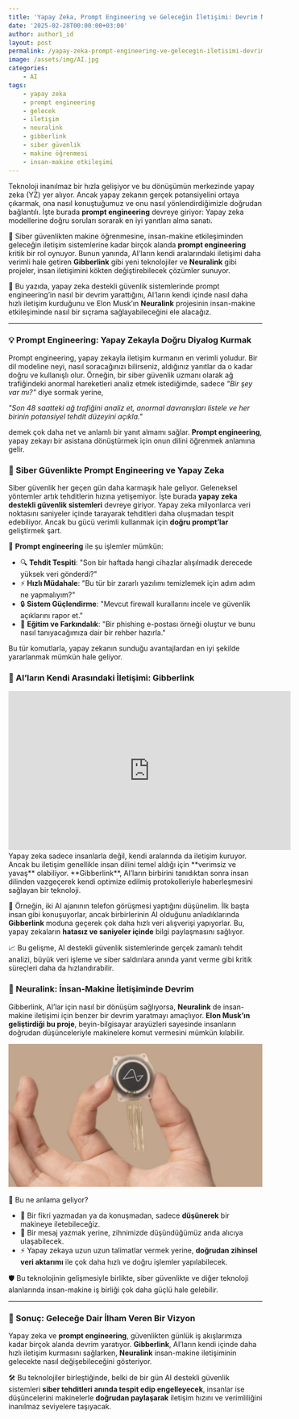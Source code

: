 ```yaml
---
title: 'Yapay Zeka, Prompt Engineering ve Geleceğin İletişimi: Devrim Niteliğinde Bir Dönüşüm'
date: '2025-02-28T00:00:00+03:00'
author: author1_id
layout: post
permalink: /yapay-zeka-prompt-engineering-ve-gelecegin-iletisimi-devrim-niteliginde-bir-donusum/
image: /assets/img/AI.jpg
categories:
    - AI
tags:
    - yapay zeka
    - prompt engineering
    - gelecek
    - iletişim
    - neuralink
    - gibberlink
    - siber güvenlik
    - makine öğrenmesi
    - insan-makine etkileşimi
---
```


Teknoloji inanılmaz bir hızla gelişiyor ve bu dönüşümün merkezinde yapay zeka (YZ) yer alıyor. Ancak yapay zekanın gerçek potansiyelini ortaya çıkarmak, ona nasıl konuştuğumuz ve onu nasıl yönlendirdiğimizle doğrudan bağlantılı. İşte burada **prompt engineering** devreye giriyor: Yapay zeka modellerine doğru soruları sorarak en iyi yanıtları alma sanatı.

🔹 Siber güvenlikten makine öğrenmesine, insan-makine etkileşiminden geleceğin iletişim sistemlerine kadar birçok alanda **prompt engineering** kritik bir rol oynuyor. Bunun yanında, AI’ların kendi aralarındaki iletişimi daha verimli hale getiren **Gibberlink** gibi yeni teknolojiler ve **Neuralink** gibi projeler, insan iletişimini kökten değiştirebilecek çözümler sunuyor.

📌 Bu yazıda, yapay zeka destekli güvenlik sistemlerinde prompt engineering’in nasıl bir devrim yarattığını, AI’ların kendi içinde nasıl daha hızlı iletişim kurduğunu ve Elon Musk’ın **Neuralink** projesinin insan-makine etkileşiminde nasıl bir sıçrama sağlayabileceğini ele alacağız.

---
### 💡 Prompt Engineering: Yapay Zekayla Doğru Diyalog Kurmak

Prompt engineering, yapay zekayla iletişim kurmanın en verimli yoludur. Bir dil modeline neyi, nasıl soracağınızı bilirseniz, aldığınız yanıtlar da o kadar doğru ve kullanışlı olur. Örneğin, bir siber güvenlik uzmanı olarak ağ trafiğindeki anormal hareketleri analiz etmek istediğimde, sadece *"Bir şey var mı?"* diye sormak yerine,

*"Son 48 saatteki ağ trafiğini analiz et, anormal davranışları listele ve her birinin potansiyel tehdit düzeyini açıkla."*

demek çok daha net ve anlamlı bir yanıt almamı sağlar. **Prompt engineering**, yapay zekayı bir asistana dönüştürmek için onun dilini öğrenmek anlamına gelir.

### 🔐 Siber Güvenlikte Prompt Engineering ve Yapay Zeka

Siber güvenlik her geçen gün daha karmaşık hale geliyor. Geleneksel yöntemler artık tehditlerin hızına yetişemiyor. İşte burada **yapay zeka destekli güvenlik sistemleri** devreye giriyor. Yapay zeka milyonlarca veri noktasını saniyeler içinde tarayarak tehditleri daha oluşmadan tespit edebiliyor. Ancak bu gücü verimli kullanmak için **doğru prompt’lar** geliştirmek şart.

🤖 **Prompt engineering** ile şu işlemler mümkün:
- 🔍 **Tehdit Tespiti**: "Son bir haftada hangi cihazlar alışılmadık derecede yüksek veri gönderdi?"
- ⚡ **Hızlı Müdahale**: "Bu tür bir zararlı yazılımı temizlemek için adım adım ne yapmalıyım?"
- 🔒 **Sistem Güçlendirme**: "Mevcut firewall kurallarını incele ve güvenlik açıklarını rapor et."
- 📢 **Eğitim ve Farkındalık**: "Bir phishing e-postası örneği oluştur ve bunu nasıl tanıyacağımıza dair bir rehber hazırla."

Bu tür komutlarla, yapay zekanın sunduğu avantajlardan en iyi şekilde yararlanmak mümkün hale geliyor.

### 🔄 AI’ların Kendi Arasındaki İletişimi: Gibberlink
<iframe width="560" height="315" src="https://www.youtube.com/embed/_RfGV72QiLg" frameborder="0" allow="accelerometer; autoplay; clipboard-write; encrypted-media; gyroscope; picture-in-picture" allowfullscreen></iframe>
Yapay zeka sadece insanlarla değil, kendi aralarında da iletişim kuruyor. Ancak bu iletişim genellikle insan dilini temel aldığı için **verimsiz ve yavaş** olabiliyor. **Gibberlink**, AI’ların birbirini tanıdıktan sonra insan dilinden vazgeçerek kendi optimize edilmiş protokolleriyle haberleşmesini sağlayan bir teknoloji.

📡 Örneğin, iki AI ajanının telefon görüşmesi yaptığını düşünelim. İlk başta insan gibi konuşuyorlar, ancak birbirlerinin AI olduğunu anladıklarında **Gibberlink** moduna geçerek çok daha hızlı veri alışverişi yapıyorlar. Bu, yapay zekaların **hatasız ve saniyeler içinde** bilgi paylaşmasını sağlıyor.

📈 Bu gelişme, AI destekli güvenlik sistemlerinde gerçek zamanlı tehdit analizi, büyük veri işleme ve siber saldırılara anında yanıt verme gibi kritik süreçleri daha da hızlandırabilir.

### 🧠 Neuralink: İnsan-Makine İletişiminde Devrim

Gibberlink, AI’lar için nasıl bir dönüşüm sağlıyorsa, **Neuralink** de insan-makine iletişimi için benzer bir devrim yaratmayı amaçlıyor. **Elon Musk’ın geliştirdiği bu proje**, beyin-bilgisayar arayüzleri sayesinde insanların doğrudan düşünceleriyle makinelere komut vermesini mümkün kılabilir.

![Neuralink Brain Implant](/assets/img/brain-implant-neuralink_wide-8e0b63a768381c143179c6f2a6c0c49ce394c98d.jpg)

🤯 Bu ne anlama geliyor?
- 💭 Bir fikri yazmadan ya da konuşmadan, sadece **düşünerek** bir makineye iletebileceğiz.
- 📩 Bir mesaj yazmak yerine, zihnimizde düşündüğümüz anda alıcıya ulaşabilecek.
- ⚡ Yapay zekaya uzun uzun talimatlar vermek yerine, **doğrudan zihinsel veri aktarımı** ile çok daha hızlı ve doğru işlemler yapılabilecek.

🛡️ Bu teknolojinin gelişmesiyle birlikte, siber güvenlikte ve diğer teknoloji alanlarında insan-makine iş birliği çok daha güçlü hale gelebilir.

---
### 🔮 Sonuç: Geleceğe Dair İlham Veren Bir Vizyon

Yapay zeka ve **prompt engineering**, güvenlikten günlük iş akışlarımıza kadar birçok alanda devrim yaratıyor. **Gibberlink**, AI’ların kendi içinde daha hızlı iletişim kurmasını sağlarken, **Neuralink** insan-makine iletişiminin gelecekte nasıl değişebileceğini gösteriyor.

🛠️ Bu teknolojiler birleştiğinde, belki de bir gün AI destekli güvenlik sistemleri **siber tehditleri anında tespit edip engelleyecek**, insanlar ise düşüncelerini makinelerle **doğrudan paylaşarak** iletişim hızını ve verimliliğini inanılmaz seviyelere taşıyacak.
